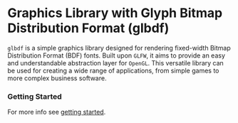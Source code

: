 # Graphics Library with Glyph Bitmap Distribution Format (glbdf)

`glbdf` is a simple graphics library designed for rendering fixed-width Bitmap Distribution Format (BDF) fonts. Built upon `GLFW`,
it aims to provide an easy and understandable abstraction layer for `OpenGL`. This versatile library can be used for creating a
wide range of applications, from simple games to more complex business software.

### Getting Started

For more info see [getting started](docs/README.md).